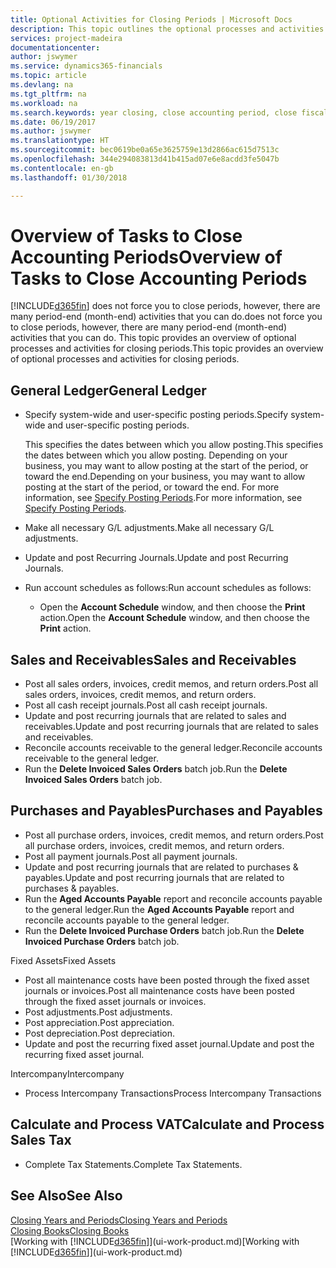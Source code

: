 ```yaml
---
title: Optional Activities for Closing Periods | Microsoft Docs
description: This topic outlines the optional processes and activities for closing accounting periods in Finance and Operations, Business edition.
services: project-madeira
documentationcenter: 
author: jswymer
ms.service: dynamics365-financials
ms.topic: article
ms.devlang: na
ms.tgt_pltfrm: na
ms.workload: na
ms.search.keywords: year closing, close accounting period, close fiscal year, aging, creditor payments, vendor payments
ms.date: 06/19/2017
ms.author: jswymer
ms.translationtype: HT
ms.sourcegitcommit: bec0619be0a65e3625759e13d2866ac615d7513c
ms.openlocfilehash: 344e294083813d41b415ad07e6e8acdd3fe5047b
ms.contentlocale: en-gb
ms.lasthandoff: 01/30/2018

---
```

# <a name="overview-of-tasks-to-close-accounting-periods"></a><span data-ttu-id="7aed1-103">Overview of Tasks to Close Accounting Periods</span><span class="sxs-lookup"><span data-stu-id="7aed1-103">Overview of Tasks to Close Accounting Periods</span></span>
[!INCLUDE[d365fin](includes/d365fin_md.md)] <span data-ttu-id="7aed1-104"> does not force you to close periods, however, there are many period-end (month-end) activities that you can do.</span><span class="sxs-lookup"><span data-stu-id="7aed1-104">does not force you to close periods, however, there are many period-end (month-end) activities that you can do.</span></span> <span data-ttu-id="7aed1-105">This topic provides an overview of optional processes and activities for closing periods.</span><span class="sxs-lookup"><span data-stu-id="7aed1-105">This topic provides an overview of optional processes and activities for closing periods.</span></span>  

## <a name="general-ledger"></a><span data-ttu-id="7aed1-106">General Ledger</span><span class="sxs-lookup"><span data-stu-id="7aed1-106">General Ledger</span></span>
* <span data-ttu-id="7aed1-107">Specify system-wide and user-specific posting periods.</span><span class="sxs-lookup"><span data-stu-id="7aed1-107">Specify system-wide and user-specific posting periods.</span></span>  

    <span data-ttu-id="7aed1-108">This specifies the dates between which you allow posting.</span><span class="sxs-lookup"><span data-stu-id="7aed1-108">This specifies the dates between which you allow posting.</span></span> <span data-ttu-id="7aed1-109">Depending on your business, you may want to allow posting at the start of the period, or toward the end.</span><span class="sxs-lookup"><span data-stu-id="7aed1-109">Depending on your business, you may want to allow posting at the start of the period, or toward the end.</span></span> <span data-ttu-id="7aed1-110">For more information, see [Specify Posting Periods](finance-how-specify-posting-periods.md).</span><span class="sxs-lookup"><span data-stu-id="7aed1-110">For more information, see [Specify Posting Periods](finance-how-specify-posting-periods.md).</span></span>  
* <span data-ttu-id="7aed1-111">Make all necessary G/L adjustments.</span><span class="sxs-lookup"><span data-stu-id="7aed1-111">Make all necessary G/L adjustments.</span></span>  
* <span data-ttu-id="7aed1-112">Update and post Recurring Journals.</span><span class="sxs-lookup"><span data-stu-id="7aed1-112">Update and post Recurring Journals.</span></span>  
  <!--* Process Consolidations-->
* <span data-ttu-id="7aed1-113">Run account schedules as follows:</span><span class="sxs-lookup"><span data-stu-id="7aed1-113">Run account schedules as follows:</span></span>  
  * <span data-ttu-id="7aed1-114">Open the **Account Schedule** window, and then choose the **Print** action.</span><span class="sxs-lookup"><span data-stu-id="7aed1-114">Open the **Account Schedule** window, and then choose the **Print** action.</span></span>  

## <a name="sales-and-receivables"></a><span data-ttu-id="7aed1-115">Sales and Receivables</span><span class="sxs-lookup"><span data-stu-id="7aed1-115">Sales and Receivables</span></span>
* <span data-ttu-id="7aed1-116">Post all sales orders, invoices, credit memos, and return orders.</span><span class="sxs-lookup"><span data-stu-id="7aed1-116">Post all sales orders, invoices, credit memos, and return orders.</span></span>  
* <span data-ttu-id="7aed1-117">Post all cash receipt journals.</span><span class="sxs-lookup"><span data-stu-id="7aed1-117">Post all cash receipt journals.</span></span>  
* <span data-ttu-id="7aed1-118">Update and post recurring journals that are related to sales and receivables.</span><span class="sxs-lookup"><span data-stu-id="7aed1-118">Update and post recurring journals that are related to sales and receivables.</span></span>  
* <span data-ttu-id="7aed1-119">Reconcile accounts receivable to the general ledger.</span><span class="sxs-lookup"><span data-stu-id="7aed1-119">Reconcile accounts receivable to the general ledger.</span></span>  
* <span data-ttu-id="7aed1-120">Run the **Delete Invoiced Sales Orders** batch job.</span><span class="sxs-lookup"><span data-stu-id="7aed1-120">Run the **Delete Invoiced Sales Orders** batch job.</span></span>  

## <a name="purchases-and-payables"></a><span data-ttu-id="7aed1-121">Purchases and Payables</span><span class="sxs-lookup"><span data-stu-id="7aed1-121">Purchases and Payables</span></span>
* <span data-ttu-id="7aed1-122">Post all purchase orders, invoices, credit memos, and return orders.</span><span class="sxs-lookup"><span data-stu-id="7aed1-122">Post all purchase orders, invoices, credit memos, and return orders.</span></span>  
* <span data-ttu-id="7aed1-123">Post all payment journals.</span><span class="sxs-lookup"><span data-stu-id="7aed1-123">Post all payment journals.</span></span>  
* <span data-ttu-id="7aed1-124">Update and post recurring journals that are related to purchases & payables.</span><span class="sxs-lookup"><span data-stu-id="7aed1-124">Update and post recurring journals that are related to purchases & payables.</span></span>  
* <span data-ttu-id="7aed1-125">Run the **Aged Accounts Payable** report and reconcile accounts payable to the general ledger.</span><span class="sxs-lookup"><span data-stu-id="7aed1-125">Run the **Aged Accounts Payable** report and reconcile accounts payable to the general ledger.</span></span>  
* <span data-ttu-id="7aed1-126">Run the **Delete Invoiced Purchase Orders** batch job.</span><span class="sxs-lookup"><span data-stu-id="7aed1-126">Run the **Delete Invoiced Purchase Orders** batch job.</span></span>  

<span data-ttu-id="7aed1-127">Fixed Assets</span><span class="sxs-lookup"><span data-stu-id="7aed1-127">Fixed Assets</span></span>
* <span data-ttu-id="7aed1-128">Post all maintenance costs have been posted through the fixed asset journals or invoices.</span><span class="sxs-lookup"><span data-stu-id="7aed1-128">Post all maintenance costs have been posted through the fixed asset journals or invoices.</span></span>
* <span data-ttu-id="7aed1-129">Post adjustments.</span><span class="sxs-lookup"><span data-stu-id="7aed1-129">Post adjustments.</span></span>
* <span data-ttu-id="7aed1-130">Post appreciation.</span><span class="sxs-lookup"><span data-stu-id="7aed1-130">Post appreciation.</span></span>
* <span data-ttu-id="7aed1-131">Post depreciation.</span><span class="sxs-lookup"><span data-stu-id="7aed1-131">Post depreciation.</span></span>
* <span data-ttu-id="7aed1-132">Update and post the recurring fixed asset journal.</span><span class="sxs-lookup"><span data-stu-id="7aed1-132">Update and post the recurring fixed asset journal.</span></span>

<span data-ttu-id="7aed1-133">Intercompany</span><span class="sxs-lookup"><span data-stu-id="7aed1-133">Intercompany</span></span>
* <span data-ttu-id="7aed1-134">Process Intercompany Transactions</span><span class="sxs-lookup"><span data-stu-id="7aed1-134">Process Intercompany Transactions</span></span>

## <a name="calculate-and-process-sales-tax"></a><span data-ttu-id="7aed1-135">Calculate and Process VAT</span><span class="sxs-lookup"><span data-stu-id="7aed1-135">Calculate and Process Sales Tax</span></span>
* <span data-ttu-id="7aed1-136">Complete Tax Statements.</span><span class="sxs-lookup"><span data-stu-id="7aed1-136">Complete Tax Statements.</span></span>  

## <a name="see-also"></a><span data-ttu-id="7aed1-137">See Also</span><span class="sxs-lookup"><span data-stu-id="7aed1-137">See Also</span></span>
[<span data-ttu-id="7aed1-138">Closing Years and Periods</span><span class="sxs-lookup"><span data-stu-id="7aed1-138">Closing Years and Periods</span></span>](year-close-years-periods.md)  
[<span data-ttu-id="7aed1-139">Closing Books</span><span class="sxs-lookup"><span data-stu-id="7aed1-139">Closing Books</span></span>](year-close-books.md)  
<span data-ttu-id="7aed1-140">[Working with [!INCLUDE[d365fin](includes/d365fin_md.md)]](ui-work-product.md)</span><span class="sxs-lookup"><span data-stu-id="7aed1-140">[Working with [!INCLUDE[d365fin](includes/d365fin_md.md)]](ui-work-product.md)</span></span>

